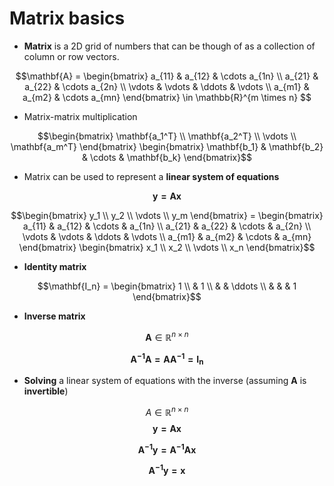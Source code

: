 # Matrix basics


- **Matrix** is a 2D grid of numbers that can be though of as a collection of column or row vectors.

$$\mathbf{A} = \begin{bmatrix}
a_{11} & a_{12} & \cdots a_{1n} \\
a_{21} & a_{22} & \cdots a_{2n} \\
\vdots & \vdots & \ddots & \vdots \\
a_{m1} & a_{m2} & \cdots a_{mn}
\end{bmatrix} \in \mathbb{R}^{m \times n} $$

- Matrix-matrix multiplication

$$\begin{bmatrix} 
\mathbf{a_1^T} \\
\mathbf{a_2^T}  \\
\vdots \\
\mathbf{a_m^T}
\end{bmatrix} \begin{bmatrix}
\mathbf{b_1} & \mathbf{b_2}  & \cdots & \mathbf{b_k} 
\end{bmatrix}$$

- Matrix can be used to represent a **linear system of equations**

$$\mathbf{y = Ax}$$

$$\begin{bmatrix}
y_1 \\
y_2 \\
\vdots \\
y_m
\end{bmatrix} = \begin{bmatrix}
a_{11} & a_{12} & \cdots & a_{1n} \\
a_{21} & a_{22} & \cdots & a_{2n} \\
\vdots & \vdots & \ddots & \vdots \\
a_{m1} & a_{m2} & \cdots & a_{mn}
\end{bmatrix} \begin{bmatrix}
x_1 \\
x_2 \\
\vdots \\
x_n
\end{bmatrix}$$

- **Identity matrix**

$$\mathbf{I_n} = \begin{bmatrix}
1 \\
& 1 \\
& & \ddots \\
& & & 1
\end{bmatrix}$$

- **Inverse matrix**

$$\mathbf{A} \in \mathbb{R}^{n \times n}$$

$$\mathbf{A^{-1}A = AA^{-1} = I_n}$$

- **Solving** a linear system of equations with the inverse (assuming $\mathbf{A}$ is **invertible**)

$$A \in \mathbb{R}^{n \times n}$$
$$\mathbf{y = Ax}$$

$$\mathbf{A^{-1}y = A^{-1}Ax}$$

$$\mathbf{A^{-1}y = x} $$